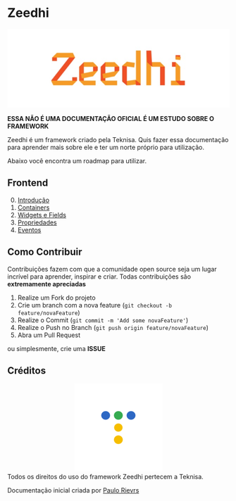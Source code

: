 # Zeedhi

<img src='Assets/img/homepage/zeedhiimage.png'>

<strong>ESSA NÃO É UMA DOCUMENTAÇÃO OFICIAL É UM ESTUDO SOBRE O FRAMEWORK</strong>


Zeedhi é um framework criado pela Teknisa. Quis fazer essa documentação para aprender mais sobre ele e ter um norte próprio para utilização.

Abaixo você encontra um roadmap para utilizar.


## Frontend

00. [Introdução](Documentation/Frontend/Basics/00-Introducao.md)
01. [Containers](Documentation/Frontend/Basics/01-Containers.md)
02. [Widgets e Fields](Documentation/Frontend/Basics/02-Widgets-Fields)
03. [Propriedades](Documentation/Frontend/Basics/03-Propriedades)
04. [Eventos](Documentation/Frontend/Basics/04-Eventos)

## Como Contribuir
Contribuições fazem com que a comunidade open source seja um lugar incrível para aprender, inspirar e criar. Todas contribuições
são <strong>extremamente apreciadas</strong>

1. Realize um Fork do projeto
2. Crie um branch com a nova feature (`git checkout -b feature/novaFeature`)
3. Realize o Commit (`git commit -m 'Add some novaFeature'`)
4. Realize o Push no Branch (`git push origin feature/novaFeature`)
5. Abra um Pull Request

ou simplesmente, crie uma **ISSUE**

## Créditos
<div align="center">
    <img src='Assets/img/homepage/teknisalogo.png'>
</div>
Todos os direitos do uso do framework Zeedhi pertecem a Teknisa. 

Documentação inicial criada por [Paulo Rievrs](https://github.com/paulorievrs)